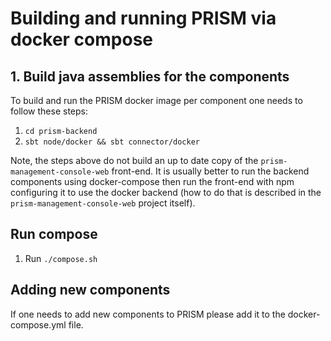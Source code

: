 # Building and running PRISM via docker compose

## 1. Build java assemblies for the components

To build and run the PRISM docker image per component one needs to follow these steps:

1. `cd prism-backend`
2. `sbt node/docker && sbt connector/docker`

Note, the steps above do not build an up to date copy of the `prism-management-console-web` front-end. It is usually
better to run the backend components using docker-compose then run the front-end with npm configuring it to use
the docker backend (how to do that is described in the `prism-management-console-web` project itself).

## Run compose

1. Run ```./compose.sh```

## Adding new components

If one needs to add new components to PRISM please add it to the docker-compose.yml file.
